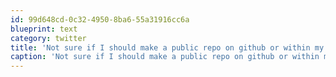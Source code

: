 ```yaml
---
id: 99d648cd-0c32-4950-8ba6-55a31916cc6a
blueprint: text
category: twitter
title: 'Not sure if I should make a public repo on github or within my @springloops  account'
caption: 'Not sure if I should make a public repo on github or within my <span class="username username_linked">@<a href="https://twitter.com/springloops" title="Springloops">springloops</a></span>  account'
---
```

